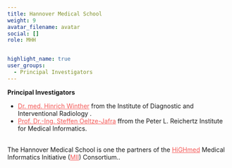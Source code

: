 ```yaml
---
title: Hannover Medical School
weight: 9
avatar_filename: avatar
social: []
role: MHH


highlight_name: true
user_groups:
  - Principal Investigators
---
```

**Principal Investigators**
-	<a href="https://www.mhh.de/institut-fuer-diagnostische-und-interventionelle-radiologie/experimentelle-radiologie/machine-learning-arbeitsgruppe" style="color: #f55957 !important;">Dr. med. Hinrich Winther</a> from the Institute of Diagnostic and Interventional Radiology .
-	<a href="https://plri.de/en/team/steffen-oeltze-jafra" style="color: #f55957 !important;">Prof. Dr.-Ing. Steffen Oeltze-Jafra</a> ffrom the Peter L. Reichertz Institute for Medical Informatics. 


<br>The Hannover Medical School is one the partners of the <a href="https://www.highmed.org/en/home" style="color: #f55957 !important;">HiGHmed</a> Medical Informatics Initiative (<a href="https://www.medizininformatik-initiative.de/en/start" style="color: #f55957 !important;">MII</a>) Consortium..


<style>
  .bottom-three {
    margin-bottom: 2 cm;
    text-align:justify;
    hyphens: auto;
    -webkit-hyphens: auto;
  }
</style>